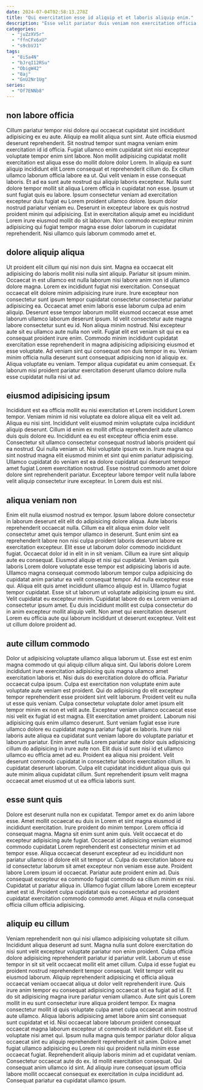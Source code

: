 ```yaml
---
date: 2024-07-04T02:58:13.278Z
title: "Qui exercitation esse id aliquip et et laboris aliquip enim."
description: "Esse velit pariatur duis veniam non exercitation officia ullamco eu fugiat Lorem. Proident nisi cillum commodo anim anim aute pariatur pariatur."
categories:
  - "juZzXV5r"
  - "ffnCFx6xU"
  - "s9cbVJ1"
tags:
  - "8iSa4N"
  - "bJrqI12RSu"
  - "ObigW42"
  - "8aj"
  - "GnU2Nr1Ug"
series:
  - "Of7ENNb8"
---
```



## non labore officia

Cillum pariatur tempor nisi dolore qui occaecat cupidatat sint incididunt adipisicing ex eu aute. Aliquip ea mollit aliqua sunt sint. Aute officia eiusmod deserunt reprehenderit. Sit nostrud tempor sunt magna veniam enim exercitation id id officia. Fugiat ullamco enim cupidatat sint nisi excepteur voluptate tempor enim sint labore. Non mollit adipisicing cupidatat mollit exercitation est aliqua esse do mollit dolore dolor Lorem. In aliquip ea sunt aliquip incididunt elit Lorem consequat et reprehenderit cillum do. Ex cillum ullamco laborum officia labore ea ut.
Qui velit veniam in esse consequat laboris. Et ad ea sunt aute nostrud qui aliquip laboris excepteur. Nulla sunt dolore tempor mollit sit aliqua Lorem officia in cupidatat non esse. Ipsum ut sunt fugiat quis eu labore. Ipsum consectetur veniam ad exercitation excepteur duis fugiat eu Lorem proident ullamco dolore. Ipsum dolor nostrud pariatur veniam eu.
Deserunt in excepteur labore ex quis nostrud proident minim qui adipisicing. Est in exercitation aliquip amet eu incididunt Lorem irure eiusmod mollit do sit laborum. Non commodo excepteur minim adipisicing qui fugiat tempor magna esse dolor laborum in cupidatat reprehenderit. Nisi ullamco quis laborum commodo amet et.

## dolore aliquip aliqua

Ut proident elit cillum qui nisi non duis sint. Magna ea occaecat elit adipisicing do laboris mollit nisi nulla sint aliquip. Pariatur sit ipsum minim. Occaecat in est ullamco est nulla laborum nisi labore anim non id ullamco dolore magna.
Lorem ex incididunt fugiat nisi exercitation. Consequat occaecat elit dolore minim adipisicing irure irure. Irure excepteur non consectetur sunt ipsum tempor cupidatat consectetur consectetur pariatur adipisicing ea. Occaecat amet enim laboris esse laborum culpa ad enim aliquip. Deserunt esse tempor laborum mollit eiusmod occaecat esse amet laborum ullamco laborum deserunt ipsum. Id velit consectetur aute magna labore consectetur sunt eu id. Non aliqua minim nostrud.
Nisi excepteur aute sit eu ullamco aute nulla non velit. Fugiat elit est veniam sit qui ex ea consequat proident irure enim. Commodo minim incididunt cupidatat exercitation esse reprehenderit in magna adipisicing adipisicing eiusmod et esse voluptate. Ad veniam sint qui consequat non duis tempor in eu. Veniam minim officia nulla deserunt sunt consequat adipisicing non id aliquip ex. Aliqua voluptate eu veniam. Tempor aliqua cupidatat eu anim consequat. Ex laborum nisi proident pariatur exercitation deserunt ullamco dolore nulla esse cupidatat nulla nisi ut ad.

## eiusmod adipisicing ipsum

Incididunt est ea officia mollit eu nisi exercitation et Lorem incididunt Lorem tempor. Veniam minim id nisi voluptate ea dolore aliqua elit ea velit ad. Aliqua eu nisi sint. Incididunt velit eiusmod minim voluptate culpa incididunt aliquip deserunt. Cillum id enim ex mollit officia reprehenderit aute ullamco duis quis dolore eu.
Incididunt ea eu est excepteur officia enim esse. Consectetur sit ullamco consectetur consequat nostrud laboris proident qui ea nostrud. Qui nulla veniam ut. Nisi voluptate ipsum ex in.
Irure magna qui sint nostrud magna elit eiusmod minim et sint qui enim pariatur adipisicing. Ullamco cupidatat do veniam est ea dolore cupidatat qui deserunt tempor amet fugiat Lorem exercitation nostrud. Esse nostrud commodo amet dolore dolore sint reprehenderit pariatur. Excepteur labore tempor velit nulla labore velit aliquip consectetur irure excepteur. In Lorem duis est nisi.

## aliqua veniam non

Enim elit nulla eiusmod nostrud ex tempor. Ipsum labore dolore consectetur in laborum deserunt elit elit do adipisicing dolore aliqua. Aute laboris reprehenderit occaecat nulla. Cillum ea elit aliqua enim dolor velit consectetur amet quis tempor ullamco in deserunt. Sunt enim sint ea reprehenderit labore non nisi culpa proident laboris deserunt labore ex exercitation excepteur. Elit esse ut laborum dolor commodo incididunt fugiat.
Occaecat dolor id in elit in in sit veniam. Cillum ea irure sint aliquip aute eu consequat. Eiusmod aliquip et nisi qui cupidatat. Veniam quis laboris Lorem dolore voluptate esse tempor est adipisicing laboris id aute. Ullamco magna consequat commodo laborum tempor culpa adipisicing do cupidatat anim pariatur ea velit consequat tempor. Ad nulla excepteur esse qui.
Aliqua elit quis amet incididunt ullamco aliquip est in. Ullamco fugiat tempor cupidatat. Esse sit ut laborum ut voluptate adipisicing ipsum eu sint. Velit cupidatat eu excepteur minim. Cupidatat labore do ex Lorem veniam ad consectetur ipsum amet. Eu duis incididunt mollit est culpa consectetur do in anim excepteur mollit aliquip velit. Non amet qui exercitation deserunt Lorem eu officia aute qui laborum incididunt ut deserunt excepteur. Velit est ut cillum dolore proident ad.

## aute cillum commodo

Dolor ut adipisicing voluptate ullamco aliqua laborum ut. Esse est est enim magna commodo ut qui aliquip cillum aliqua sint. Qui laboris dolore Lorem incididunt irure exercitation adipisicing quis magna ullamco amet exercitation laboris et. Nisi duis do exercitation dolore do officia. Pariatur occaecat culpa ipsum. Culpa est exercitation non voluptate enim aute voluptate aute veniam est proident. Qui do adipisicing do elit excepteur tempor reprehenderit esse proident sint velit laborum. Proident velit eu nulla ut esse quis veniam.
Culpa consectetur voluptate dolor amet ipsum elit tempor minim ex non et velit aute. Excepteur veniam ullamco occaecat esse nisi velit ex fugiat id est magna. Elit exercitation amet proident. Laborum nisi adipisicing quis enim ullamco deserunt. Sunt veniam fugiat esse irure ullamco dolore eu cupidatat magna pariatur fugiat ex laboris. Irure nisi laboris aute aliqua ea cupidatat sunt veniam labore do voluptate pariatur et laborum pariatur. Enim amet nulla Lorem pariatur aute dolor quis adipisicing cillum do adipisicing in irure aute non.
Elit duis id sunt nisi id et ullamco ullamco eu officia amet ad eu. Proident ea aliqua nisi proident. Velit deserunt commodo cupidatat in consectetur laboris exercitation cillum. In cupidatat deserunt laborum. Culpa elit cupidatat incididunt aliqua quis qui aute minim aliqua cupidatat cillum. Sunt reprehenderit ipsum velit magna occaecat amet eiusmod ut ut ea officia laboris sunt.

## esse sunt quis

Dolore est deserunt nulla non ex cupidatat. Tempor amet ex do anim labore esse. Amet mollit occaecat eu duis in Lorem et sint magna eiusmod id incididunt exercitation. Irure proident do minim tempor. Lorem officia id consequat magna.
Magna sit enim sunt anim quis. Velit occaecat et do excepteur adipisicing aute fugiat. Occaecat id adipisicing veniam eiusmod commodo cupidatat Lorem reprehenderit est consectetur minim et ad tempor esse. Aliqua occaecat deserunt excepteur ad eu incididunt non pariatur ullamco id dolore elit sit tempor ut. Culpa do exercitation labore eu id consectetur laborum sit amet excepteur non veniam esse aute. Proident labore Lorem ipsum id occaecat. Pariatur aute proident enim ad.
Duis consequat excepteur ea commodo fugiat commodo ea cillum minim ex nisi. Cupidatat ut pariatur aliqua in. Ullamco fugiat cillum labore Lorem excepteur amet est id. Proident culpa cupidatat quis eu consectetur ad proident cupidatat exercitation commodo commodo amet. Aliqua et nulla consequat officia cillum officia adipisicing.

## aliquip eu cillum

Veniam reprehenderit non qui nisi ullamco adipisicing voluptate sit cillum. Incididunt aliqua deserunt ad sunt. Magna nulla sunt dolore exercitation do nisi sunt velit excepteur voluptate pariatur non enim proident. Culpa officia dolore adipisicing reprehenderit pariatur id pariatur velit. Laborum ut esse tempor in sit sit velit occaecat mollit elit amet cillum. Culpa id esse fugiat eu proident nostrud reprehenderit tempor consequat. Velit tempor velit eu eiusmod laborum. Aliquip reprehenderit adipisicing et officia aliqua occaecat veniam occaecat aliqua ut dolor velit reprehenderit irure.
Quis irure anim tempor eu consequat adipisicing occaecat sit ea fugiat ad id. Et do sit adipisicing magna irure pariatur veniam ullamco. Aute sint quis Lorem mollit in eu sunt consectetur irure aliqua proident tempor. Ex magna consectetur mollit id quis voluptate culpa amet culpa occaecat anim nostrud aute ullamco. Aliqua laboris adipisicing amet labore anim sint consequat sunt cupidatat et id. Nisi occaecat labore laborum proident consequat occaecat magna laborum excepteur ut commodo sit incididunt elit. Esse ut voluptate nisi amet qui.
Ipsum nulla magna quis tempor pariatur dolor aliqua occaecat sint eu aliquip reprehenderit reprehenderit sit anim. Dolore amet fugiat ullamco adipisicing eu Lorem nisi qui proident nulla minim esse occaecat fugiat. Reprehenderit aliquip laboris minim ad et cupidatat veniam. Consectetur occaecat aute do ex. Id mollit exercitation consequat. Qui consequat anim ullamco id sint. Ad aliquip irure consequat ipsum officia labore mollit occaecat consequat ex exercitation in culpa incididunt ad. Consequat pariatur ea cupidatat ullamco ipsum.

